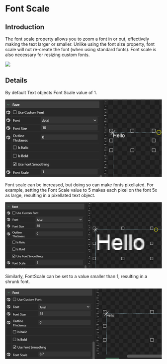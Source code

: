 # Font Scale

## Introduction

The font scale property allows you to zoom a font in or out, effectively making the text larger or smaller. Unlike using the font size property, font scale will not re-create the font (when using standard fonts). Font scale is also necessary for resizing custom fonts.

![](<../../../.gitbook/assets/GumFontScaleTexts.png>)

## Details

By default Text objects Font Scale value of 1.

![](<../../../.gitbook/assets/FontScale1.png>)

Font scale can be increased, but doing so can make fonts pixellated. For example, setting the Font Scale value to 5 makes each pixel on the font 5x as large, resulting in a pixellated text object.

![](<../../../.gitbook/assets/FontScale5.png>)

Similarly, FontScale can be set to a value smaller than 1, resulting in a shrunk font.

![](<../../../.gitbook/assets/FontPoint7.png>)
